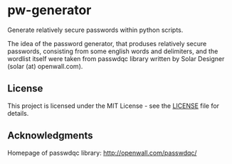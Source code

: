 # pw-generator
Generate relatively secure passwords within python scripts.

The idea of the password generator, that produses relatively secure 
passwords, consisting from some english words and delimiters, and 
the wordlist itself were taken from passwdqc library written by
Solar Designer (solar (at) openwall.com). 

## License

This project is licensed under the MIT License - see the
[LICENSE](LICENSE) file for details.

## Acknowledgments

Homepage of passwdqc library: http://openwall.com/passwdqc/
